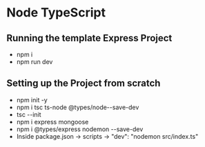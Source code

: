 # Node TypeScript

## Running the template Express Project
- npm i 
- npm run dev

## Setting up the Project from scratch
- npm init -y
- npm i tsc ts-node @types/node--save-dev
- tsc --init
- npm i express mongoose
- npm i @types/express nodemon --save-dev
- Inside package.json -> scripts -> "dev": "nodemon src/index.ts"
